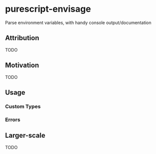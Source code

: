 # purescript-envisage
Parse environment variables, with handy console output/documentation

## Attribution

TODO

## Motivation

TODO

## Usage

### Custom Types

### Errors

## Larger-scale

TODO
